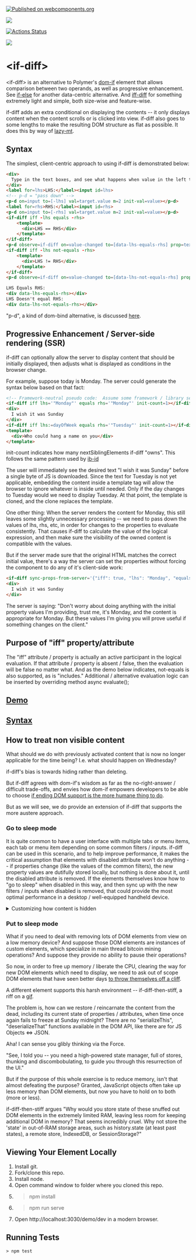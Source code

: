 [![Published on webcomponents.org](https://img.shields.io/badge/webcomponents.org-published-blue.svg)](https://www.webcomponents.org/element/if-diff)

<a href="https://nodei.co/npm/if-diff/"><img src="https://nodei.co/npm/if-diff.png"></a>

[![Actions Status](https://github.com/bahrus/p-et-alia/workflows/CI/badge.svg)](https://github.com/bahrus/p-et-alia/actions?query=workflow%3ACI)

<img src="https://badgen.net/bundlephobia/minzip/if-diff">

# \<if-diff\>


\<if-diff\> is an alternative to Polymer's [dom-if](https://polymer-library.polymer-project.org/3.0/docs/devguide/templates#dom-if) element that allows comparison between two operands, as well as progressive enhancement.  See [if-else](https://github.com/matthewp/if-else) for another data-centric alternative. And [iff-diff](https://github.com/bahrus/iff-diff) for something extremely light and simple, both size-wise and feature-wise.

if-diff adds an extra conditional on displaying the contents -- it only displays content when the content scrolls or is clicked into view.  if-diff also goes to some lengths to make the resulting DOM structure as flat as possible.  It does this by way of [lazy-mt](https://github.com/bahrus/lazy-mt).

## Syntax

The simplest, client-centric approach to using if-diff is demonstrated below:

```html
<div> 
  Type in the text boxes, and see what happens when value in the left textbox matches or doesn't match the right textbox.
</div>
<label for=lhs>LHS:</label><input id=lhs>
<!-- p-d = "pass down" --> 
<p-d on=input to=[-lhs] val=target.value m=2 init-val=value></p-d>
<label for=rhs>RHS:</label><input id=rhs>
<p-d on=input to=[-rhs] val=target.value m=2 init-val=value></p-d>
<if-diff iff -lhs equals -rhs>
    <template>
      <div>LHS == RHS</div>
    </template>
</if-diff>
<p-d observe=if-diff on=value-changed to=[data-lhs-equals-rhs] prop=textContent></p-d>
<if-diff iff -lhs not-equals -rhs>
    <template>
      <div>LHS != RHS</div>
    </template>
</if-diff>
<p-d observe=if-diff on=value-changed to=[data-lhs-not-equals-rhs] prop=textContent></p-d>

LHS Equals RHS: 
<div data-lhs-equals-rhs></div>
LHS Doesn't equal RHS:
<div data-lhs-not-equals-rhs></div>
```

"p-d", a kind of dom-bind alternative, is discussed [here](https://github.com/bahrus/pass-down).

## Progressive Enhancement / Server-side rendering (SSR)

if-diff can optionally allow the server to display content that should be initially displayed, then adjusts what is displayed as conditions in the browser change.

For example, suppose today is Monday.  The server could generate the syntax below based on that fact:


```html
<!-- Framework-neutral pseudo code:  Assume some framework / library sets property "lhs" based on lhs:=dayOfWeek attribute --> 
<if-diff iff lhs='"Monday"' equals rhs='"Monday"' init-count=1></if-diff>
<div>
  I wish it was Sunday
</div>
<if-diff iff lhs:=dayOfWeek equals rhs='"Tuesday"' init-count=1></if-diff>
<template>
  <div>Who could hang a name on you</div>
</template>
```

init-count indicates how many nextSiblingElements if-diff "owns".  This follows the same pattern used by [ib-id](https://github.com/bahrus/ib-id)

The user will immediately see the desired text "I wish it was Sunday" before a single byte of JS is downloaded.  Since the text for Tuesday is not yet applicable, embedding the content inside a template tag will allow the browser to ignore whatever is inside until needed.  Only if the day changes to Tuesday would we need to display Tuesday.  At that point, the template is cloned, and the clone replaces the template. 

One other thing:  When the server renders the content for Monday, this still leaves some slightly unnecessary processing -- we need to pass down the values of lhs, rhs, etc, in order for changes to the properties to evaluate consistently.  That causes if-diff to calculate the value of the logical expression, and then make sure the visibility of the owned content is compatible with the values.

But if the server made sure that the original HTML matches the correct initial value, there's a way the server can set the properties without forcing the component to do any of it's client-side work:

```html
<if-diff sync-props-from-server='{"iff": true, "lhs": "Monday", "equals": true, "rhs": "Monday", "initCount": 1}'></if-diff>
<div>
  I wish it was Sunday
</div>
```

The server is saying:  "Don't worry about doing anything with the initial property values I'm providing, trust me, it's Monday, and the content is appropriate for Monday.  But these values I'm giving you will prove useful if something changes on the client."

## Purpose of "iff" property/attribute

The "iff" attribute / property is actually an active participant in the logical evaluation.  If that attribute / property is absent / false, then the evaluation will be false no matter what.  And as the demo below indicates, not-equals is also supported, as is "includes."  Additional / alternative evaluation logic can be inserted by overriding method async evaluate();


## [Demo](https://jsfiddle.net/bahrus/w24t0ra1/)

## [Syntax](https://bahrus.github.io/api-viewer/index.html?npmPackage=if-diff)


## How to treat non visible content

What should we do with previously activated content that is now no longer applicable for the time being?  I.e. what should happen on Wednesday?

if-diff's bias is towards hiding rather than deleting.

But if-diff agrees with dom-if's wisdom as far as the no-right-answer / difficult trade-offs, and envies how dom-if empowers developers to be able to choose [if ending DOM support is the more humane thing to do](https://polymer-library.polymer-project.org/2.0/docs/devguide/templates#dom-if).

But as we will see, we do provide an extension of if-diff that supports the more austere approach.

### Go to sleep mode

It is quite common to have a user interface with multiple tabs or menu items, each tab or menu item depending on some common filters / inputs.  if-diff can be used in this scenario, and to help improve performance, it makes the critical assumption that elements with disabled attribute won't do anything -- if properties change (like the values of the common filters), the new property values are dutifully stored locally, but nothing is done about it, until the disabled attribute is removed.  If the elements themselves know how to "go to sleep" when disabled in this way, and then sync up with the new filters / inputs when disabled is removed, that could provide the most optimal performance in a desktop / well-equipped handheld device.

<details>
  <summary>Customizing how content is hidden</summary>
  By default, hidden content is hidden via display:none.  This may not be the right way in all cases.  Property "hiddenStyle" can adjust this (first instance per ShadowDOMRoot).

  In addition, properties/attributes setAttr/set-attr, setClass/set-class, setPart/set-part can be used to set the specified attribute, class, or part, respectively. If the value is true add the attribute/class/part.  If the value is false, remove the attribute / class / part.
</details>

### Put to sleep mode

What if you need to deal with removing lots of DOM elements from view on a low memory device? And suppose those DOM elements are instances of custom elements, which specialize in main thread bitcoin mining operations?  And suppose they provide no ability to pause their operations?

So now, in order to free up memory / liberate the CPU, clearing the way for new DOM elements which need to display, we need to ask out of scope DOM elements that have seen better days [to throw themselves off a cliff](https://www.youtube.com/watch?v=DwD7f5ZWhAk).

A different element supports this harsh environment -- if-diff-then-stiff, a riff on a [gif](http://maryroach.net/stiff.html).

The problem is, how can we restore / reincarnate the content from the dead, including its current state of properties / attributes, when time once again fails to freeze at Sunday midnight? There are no "serializeThis", "deserializeThat" functions available in the DOM API, like there are for JS Objects <=> JSON.

Aha!  I can sense you glibly thinking via the Force.  

"See, I told you -- you need a high-powered state manager, full of stores, thunking and discombobulating, to guide you through this resurrection of the UI."

But if the purpose of this whole exercise is to reduce memory, isn't that almost defeating the purpose?  Granted, JavaScript objects often take up less memory than DOM elements, but now you have to hold on to both (more or less).

if-diff-then-stiff argues "Why would you store state of these snuffed out DOM elements in the extremely limited RAM, leaving less room for keeping additional DOM in memory?  That seems incredibly cruel. Why not store the 'state' in out-of-RAM storage areas, such as history.state (at least past states), a remote store, IndexedDB, or SessionStorage?"


## Viewing Your Element Locally

1.  Install git.
2.  Fork/clone this repo.
3.  Install node.
4.  Open command window to folder where you cloned this repo.
5.  > npm install
6.  > npm run serve
7.  Open http://localhost:3030/demo/dev in a modern browser.

## Running Tests

```
> npm test
```
